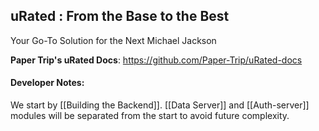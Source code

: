## uRated : From the Base to the Best
Your Go-To Solution for the Next Michael Jackson

**Paper Trip's uRated Docs**: https://github.com/Paper-Trip/uRated-docs

#### **Developer Notes:**
We start by [[Building the Backend]]. [[Data Server]] and [[Auth-server]] modules will be separated from the start to avoid future complexity.